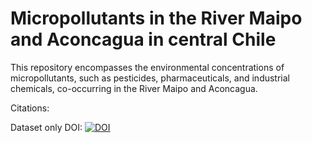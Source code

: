 # Micropollutants in the River Maipo and Aconcagua in central Chile
This repository encompasses the environmental concentrations of micropollutants, such as pesticides, pharmaceuticals, and industrial chemicals, co-occurring in the River Maipo and Aconcagua.

Citations:

Dataset only DOI: [![DOI](https://zenodo.org/badge/835731197.svg)](https://zenodo.org/doi/10.5281/zenodo.13134181)
